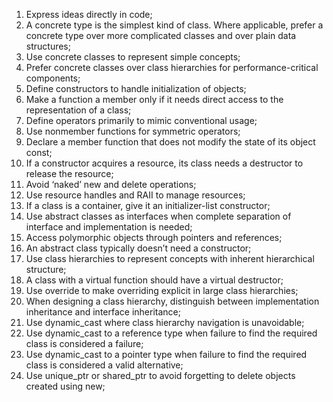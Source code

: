1. Express ideas directly in code;
2. A concrete type is the simplest kind of class. Where applicable, prefer a concrete type over more complicated classes and over plain data structures;
3. Use concrete classes to represent simple concepts;
4. Prefer concrete classes over class hierarchies for performance-critical components;
5. Define constructors to handle initialization of objects;
6. Make a function a member only if it needs direct access to the representation of a class;
7. Define operators primarily to mimic conventional usage;
8. Use nonmember functions for symmetric operators;
9. Declare a member function that does not modify the state of its object const;
10. If a constructor acquires a resource, its class needs a destructor to release the resource;
11. Avoid ‘naked’ new and delete operations;
12. Use resource handles and RAII to manage resources;
13. If a class is a container, give it an initializer-list constructor;
14. Use abstract classes as interfaces when complete separation of interface and implementation is needed;
15. Access polymorphic objects through pointers and references;
16. An abstract class typically doesn’t need a constructor;
17. Use class hierarchies to represent concepts with inherent hierarchical structure;
18. A class with a virtual function should have a virtual destructor;
19. Use override to make overriding explicit in large class hierarchies;
20. When designing a class hierarchy, distinguish between implementation inheritance and interface inheritance;
21. Use dynamic_cast where class hierarchy navigation is unavoidable;
22. Use dynamic_cast to a reference type when failure to find the required class is considered a failure;
23. Use dynamic_cast to a pointer type when failure to find the required class is considered a valid alternative;
24. Use unique_ptr or shared_ptr to avoid forgetting to delete objects created using new;
